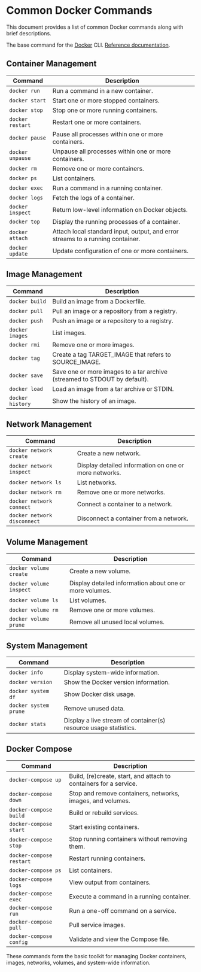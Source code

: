 # Common Docker Commands

This document provides a list of common Docker commands along with brief descriptions.

The base command for the [Docker](https://docs.docker.com/reference/cli/docker/) CLI.
[Reference documentation](https://docs.docker.com/reference/).
## Container Management

| Command                              | Description                                       |
|--------------------------------------|---------------------------------------------------|
| `docker run`                         | Run a command in a new container.                 |
| `docker start`                       | Start one or more stopped containers.             |
| `docker stop`                        | Stop one or more running containers.              |
| `docker restart`                     | Restart one or more containers.                   |
| `docker pause`                       | Pause all processes within one or more containers.|
| `docker unpause`                     | Unpause all processes within one or more containers.|
| `docker rm`                          | Remove one or more containers.                    |
| `docker ps`                          | List containers.                                  |
| `docker exec`                        | Run a command in a running container.             |
| `docker logs`                        | Fetch the logs of a container.                    |
| `docker inspect`                     | Return low-level information on Docker objects.   |
| `docker top`                         | Display the running processes of a container.     |
| `docker attach`                      | Attach local standard input, output, and error streams to a running container. |
| `docker update`                      | Update configuration of one or more containers.   |

## Image Management

| Command                              | Description                                       |
|--------------------------------------|---------------------------------------------------|
| `docker build`                       | Build an image from a Dockerfile.                 |
| `docker pull`                        | Pull an image or a repository from a registry.    |
| `docker push`                        | Push an image or a repository to a registry.      |
| `docker images`                      | List images.                                      |
| `docker rmi`                         | Remove one or more images.                        |
| `docker tag`                         | Create a tag TARGET_IMAGE that refers to SOURCE_IMAGE. |
| `docker save`                        | Save one or more images to a tar archive (streamed to STDOUT by default). |
| `docker load`                        | Load an image from a tar archive or STDIN.        |
| `docker history`                     | Show the history of an image.                     |

## Network Management

| Command                              | Description                                       |
|--------------------------------------|---------------------------------------------------|
| `docker network create`              | Create a new network.                             |
| `docker network inspect`             | Display detailed information on one or more networks. |
| `docker network ls`                  | List networks.                                    |
| `docker network rm`                  | Remove one or more networks.                      |
| `docker network connect`             | Connect a container to a network.                 |
| `docker network disconnect`          | Disconnect a container from a network.            |

## Volume Management

| Command                              | Description                                       |
|--------------------------------------|---------------------------------------------------|
| `docker volume create`               | Create a new volume.                              |
| `docker volume inspect`              | Display detailed information about one or more volumes. |
| `docker volume ls`                   | List volumes.                                     |
| `docker volume rm`                   | Remove one or more volumes.                       |
| `docker volume prune`                | Remove all unused local volumes.                  |

## System Management

| Command                              | Description                                       |
|--------------------------------------|---------------------------------------------------|
| `docker info`                        | Display system-wide information.                  |
| `docker version`                     | Show the Docker version information.              |
| `docker system df`                   | Show Docker disk usage.                           |
| `docker system prune`                | Remove unused data.                               |
| `docker stats`                       | Display a live stream of container(s) resource usage statistics. |

## Docker Compose

| Command                              | Description                                       |
|--------------------------------------|---------------------------------------------------|
| `docker-compose up`                  | Build, (re)create, start, and attach to containers for a service. |
| `docker-compose down`                | Stop and remove containers, networks, images, and volumes. |
| `docker-compose build`               | Build or rebuild services.                        |
| `docker-compose start`               | Start existing containers.                        |
| `docker-compose stop`                | Stop running containers without removing them.    |
| `docker-compose restart`             | Restart running containers.                       |
| `docker-compose ps`                  | List containers.                                  |
| `docker-compose logs`                | View output from containers.                      |
| `docker-compose exec`                | Execute a command in a running container.         |
| `docker-compose run`                 | Run a one-off command on a service.               |
| `docker-compose pull`                | Pull service images.                              |
| `docker-compose config`              | Validate and view the Compose file.               |

These commands form the basic toolkit for managing Docker containers, images, networks, volumes, and system-wide information.
